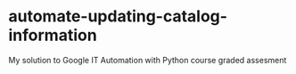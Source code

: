 # automate-updating-catalog-information
My solution to Google IT Automation with Python course graded assesment
